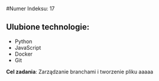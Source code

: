 #Numer Indeksu: 17
## Ulubione technologie:
- Python
- JavaScript
- Docker
- Git

**Cel zadania**:
Zarządzanie branchami i tworzenie pliku 
aaaaa